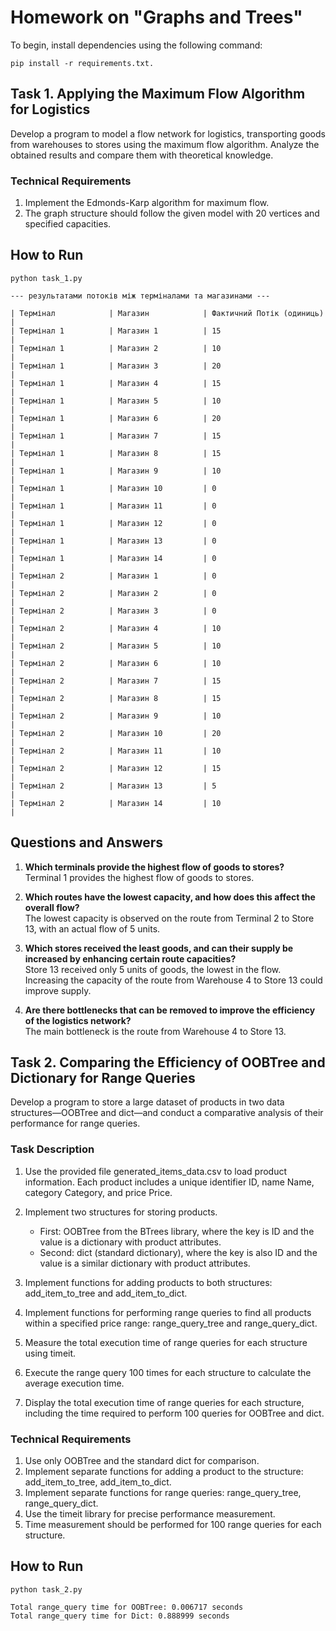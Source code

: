 # Homework on "Graphs and Trees"

To begin, install dependencies using the following command:

```
pip install -r requirements.txt.
```


## Task 1. Applying the Maximum Flow Algorithm for Logistics

Develop a program to model a flow network for logistics, transporting goods from warehouses to stores using the maximum flow algorithm. Analyze the obtained results and compare them with theoretical knowledge.

### Technical Requirements

1. Implement the Edmonds-Karp algorithm for maximum flow.
2. The graph structure should follow the given model with 20 vertices and specified capacities.

## How to Run

```
python task_1.py

--- результатами потоків між терміналами та магазинами ---

| Термінал            | Магазин            | Фактичний Потік (одиниць) |
| Термінал 1          | Магазин 1          | 15                        |
| Термінал 1          | Магазин 2          | 10                        |
| Термінал 1          | Магазин 3          | 20                        |
| Термінал 1          | Магазин 4          | 15                        |
| Термінал 1          | Магазин 5          | 10                        |
| Термінал 1          | Магазин 6          | 20                        |
| Термінал 1          | Магазин 7          | 15                        |
| Термінал 1          | Магазин 8          | 15                        |
| Термінал 1          | Магазин 9          | 10                        |
| Термінал 1          | Магазин 10         | 0                         |
| Термінал 1          | Магазин 11         | 0                         |
| Термінал 1          | Магазин 12         | 0                         |
| Термінал 1          | Магазин 13         | 0                         |
| Термінал 1          | Магазин 14         | 0                         |
| Термінал 2          | Магазин 1          | 0                         |
| Термінал 2          | Магазин 2          | 0                         |
| Термінал 2          | Магазин 3          | 0                         |
| Термінал 2          | Магазин 4          | 10                        |
| Термінал 2          | Магазин 5          | 10                        |
| Термінал 2          | Магазин 6          | 10                        |
| Термінал 2          | Магазин 7          | 15                        |
| Термінал 2          | Магазин 8          | 15                        |
| Термінал 2          | Магазин 9          | 10                        |
| Термінал 2          | Магазин 10         | 20                        |
| Термінал 2          | Магазин 11         | 10                        |
| Термінал 2          | Магазин 12         | 15                        |
| Термінал 2          | Магазин 13         | 5                         |
| Термінал 2          | Магазин 14         | 10                        |
```
## Questions and Answers

1. **Which terminals provide the highest flow of goods to stores?**  
   Terminal 1 provides the highest flow of goods to stores.

2. **Which routes have the lowest capacity, and how does this affect the overall flow?**  
   The lowest capacity is observed on the route from Terminal 2 to Store 13, with an actual flow of 5 units.

3. **Which stores received the least goods, and can their supply be increased by enhancing certain route capacities?**  
   Store 13 received only 5 units of goods, the lowest in the flow. Increasing the capacity of the route from Warehouse 4 to Store 13 could improve supply.

4. **Are there bottlenecks that can be removed to improve the efficiency of the logistics network?**  
   The main bottleneck is the route from Warehouse 4 to Store 13.

## Task 2. Comparing the Efficiency of OOBTree and Dictionary for Range Queries

Develop a program to store a large dataset of products in two data structures—OOBTree and dict—and conduct a comparative analysis of their performance for range queries.

### Task Description

1. Use the provided file generated_items_data.csv to load product information. Each product includes a unique identifier ID, name Name, category Category, and price Price.

2. Implement two structures for storing products.  
   - First: OOBTree from the BTrees library, where the key is ID and the value is a dictionary with product attributes.  
   - Second: dict (standard dictionary), where the key is also ID and the value is a similar dictionary with product attributes.

3. Implement functions for adding products to both structures: add_item_to_tree and add_item_to_dict.

4. Implement functions for performing range queries to find all products within a specified price range: range_query_tree and range_query_dict.

5. Measure the total execution time of range queries for each structure using timeit.

6. Execute the range query 100 times for each structure to calculate the average execution time.

7. Display the total execution time of range queries for each structure, including the time required to perform 100 queries for OOBTree and dict.

### Technical Requirements

1. Use only OOBTree and the standard dict for comparison.
2. Implement separate functions for adding a product to the structure: add_item_to_tree, add_item_to_dict.
3. Implement separate functions for range queries: range_query_tree, range_query_dict.
4. Use the timeit library for precise performance measurement.
5. Time measurement should be performed for 100 range queries for each structure.

## How to Run

```
python task_2.py

Total range_query time for OOBTree: 0.006717 seconds
Total range_query time for Dict: 0.888999 seconds
```
